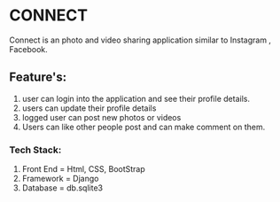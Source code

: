 # CONNECT
Connect is an photo and video sharing application similar to Instagram , Facebook.

## Feature's:
  1. user can login into the application and see their profile details.    
  2. users can update their profile details
  3. logged user can post new photos or videos  
  4. Users can like other people post and can make comment on them.
 
 ### Tech Stack:
 1. Front End = Html, CSS, BootStrap   
 2. Framework = Django  
 3. Database = db.sqlite3

